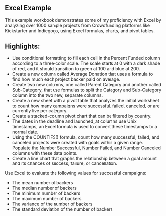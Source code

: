 Excel Example
-------

This example workbook demonstrates some of my proficiency with Excel by analyzing over 1000 sample projects from Crowdfunding platforms like Kickstarter and Indiegogo, using Excel formulas, charts, and pivot tables.

Highlights:
-------

* Use conditional formatting to fill each cell in the Percent Funded column according to a three-color scale. The scale starts at 0 with a dark shade of red, and it should transition to green at 100 and blue at 200.
* Create a new column called Average Donation that uses a formula to find how much each project backer paid on average.
* Create two new columns, one called Parent Category and another called Sub-Category, that use formulas to split the Category and Sub-Category column into the two new, separate columns.
* Create a new sheet with a pivot table that analyzes the initial worksheet to count how many campaigns were successful, failed, canceled, or are currently live per category.
* Create a stacked-column pivot chart that can be filtered by country.
* The dates in the deadline and launched_at columns use Unix timestamps, an Excel formula is used to convert these timestamps to a normal date.
* Using the COUNTIFS() formula, count how many successful, failed, and canceled projects were created with goals within a given range. Populate the Number Successful, Number Failed, and Number Canceled columns with these data points.
* Create a line chart that graphs the relationship between a goal amount and its chances of success, failure, or cancellation.


Use Excel to evaluate the following values for successful campaigns:
* The mean number of backers
* The median number of backers
* The minimum number of backers
* The maximum number of backers
* The variance of the number of backers
* The standard deviation of the number of backers
